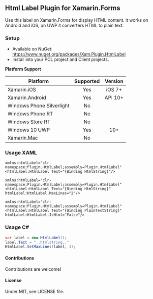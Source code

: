 ## Html Label Plugin for Xamarin.Forms

Use this label on Xamarin.Forms for display HTML content.
It works on Android and iOS, on UWP it converters HTML to plain text.

### Setup
* Available on NuGet: https://www.nuget.org/packages/Xam.Plugin.HtmlLabel
* Install into your PCL project and Client projects.

**Platform Support**

|Platform|Supported|Version|
| ------------------- | :-----------: | :------------------: |
|Xamarin.iOS|Yes|iOS 7+|
|Xamarin.Android|Yes|API 10+|
|Windows Phone Silverlight|No||
|Windows Phone RT|No||
|Windows Store RT|No||
|Windows 10 UWP|Yes|10+|
|Xamarin.Mac|No||


### Usage XAML

```xaml
xmlns:htmlLabel="clr-namespace:Plugin.HtmlLabel;assembly=Plugin.HtmlLabel"
<htmlLabel:HtmlLabel Text="{Binding HtmlString}"/>
```

```xaml
xmlns:htmlLabel="clr-namespace:Plugin.HtmlLabel;assembly=Plugin.HtmlLabel"
<htmlLabel:HtmlLabel Text="{Binding HtmlString}" htmlLabel:HtmlLabel.MaxLines="2"/>
```

```xaml
xmlns:htmlLabel="clr-namespace:Plugin.HtmlLabel;assembly=Plugin.HtmlLabel"
<htmlLabel:HtmlLabel Text="{Binding PlainTextString}" htmlLabel:HtmlLabel.IsHtml="False"/>
```

### Usage C#

```csharp
var label = new HtmlLabel();
label.Text = "..htmlstring.."
HtmlLabel.SetMaxLines(label, 3);
```

#### Contributions
Contributions are welcome!

#### License
Under MIT, see LICENSE file.
